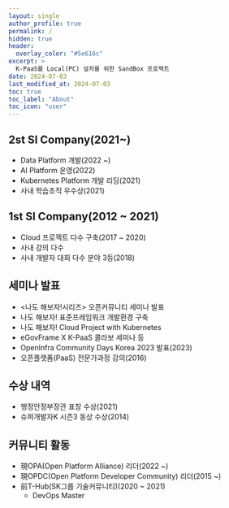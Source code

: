 ```yaml
---
layout: single
author_profile: true
permalink: /
hidden: true
header:
  overlay_color: "#5e616c"
excerpt: >
  K-PaaS를 Local(PC) 설치를 위한 SandBox 프로젝트
date: 2024-07-03
last_modified_at: 2024-07-03
toc: true
toc_label: "About"
toc_icon: "user"
---
```


## 2st SI Company(2021~)
- Data Platform 개발(2022 ~)
- AI Platform 운영(2022)
- Kubernetes Platform 개발 리딩(2021)
- 사내 학습조직 우수상(2021)

## 1st SI Company(2012 ~ 2021)
- Cloud 프로젝트 다수 구축(2017 ~ 2020)
- 사내 강의 다수
- 사내 개발자 대회 다수 분야 3등(2018)

## 세미나 발표 
- <나도 해보자!시리즈> 오픈커뮤니티 세미나 발표
- 나도 해보자! 표준프레임워크 개발환경 구축
- 나도 해보자! Cloud Project with Kubernetes 
- eGovFrame X K-PaaS 콜라보 세미나 등
- OpenInfra Community Days Korea 2023 발표(2023)
- 오픈플랫폼(PaaS) 전문가과정 강의(2016)
 
## 수상 내역
- 행정안정부장관 표창 수상(2021)
- 슈퍼개발자K 시즌3 동상 수상(2014)
 
## 커뮤니티 활동 
- 現OPA(Open Platform Alliance) 리더(2022 ~)
- 現OPDC(Open Platform Developer Community) 리더(2015 ~)
- 前T-Hub(SK그룹 기술커뮤니티)(2020 ~ 2021)
  - DevOps Master
